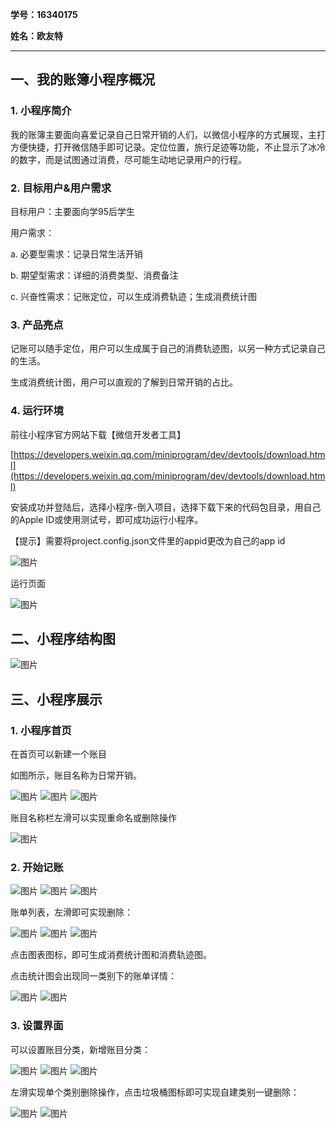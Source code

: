 **学号：16340175**

**姓名：欧友特**

---

## 一、我的账簿小程序概况
### 1. 小程序简介

我的账簿主要面向喜爱记录自己日常开销的人们，以微信小程序的方式展现，主打方便快捷，打开微信随手即可记录。定位位置，旅行足迹等功能，不止显示了冰冷的数字，而是试图通过消费，尽可能生动地记录用户的行程。


### 2. 目标用户&用户需求

目标用户：主要面向学95后学生

用户需求：

a. 必要型需求：记录日常生活开销

b. 期望型需求：详细的消费类型、消费备注

c. 兴奋性需求：记账定位，可以生成消费轨迹；生成消费统计图


### 3. 产品亮点

记账可以随手定位，用户可以生成属于自己的消费轨迹图，以另一种方式记录自己的生活。

生成消费统计图，用户可以直观的了解到日常开销的占比。


### 4. 运行环境

前往小程序官方网站下载【微信开发者工具】

[https://developers.weixin.qq.com/miniprogram/dev/devtools/download.html](https://developers.weixin.qq.com/miniprogram/dev/devtools/download.html)

安装成功并登陆后，选择小程序-倒入项目，选择下载下来的代码包目录，用自己的Apple ID或使用测试号，即可成功运行小程序。

【提示】需要将project.config.json文件里的appid更改为自己的app id

![图片](https://uploader.shimo.im/f/OvnQZnI5zjs2ip4j.png!thumbnail)


运行页面

![图片](https://uploader.shimo.im/f/Bcf9Ciyl9vU1dIXH.png)


## 二、小程序结构图
![图片](https://uploader.shimo.im/f/3SbdR6hdDhkQoZUm.png)


## 三、小程序展示
### 1. 小程序首页

在首页可以新建一个账目

如图所示，账目名称为日常开销。

![图片](https://uploader.shimo.im/f/j7gYBaIBLywGG5OH.png!thumbnail)  ![图片](https://uploader.shimo.im/f/4ElMuCyeMmUYp2sm.png!thumbnail)  ![图片](https://uploader.shimo.im/f/3WZUsLKmA1Qb5ih9.png!thumbnail)

账目名称栏左滑可以实现重命名或删除操作

![图片](https://uploader.shimo.im/f/ouG052D4ICYmGn8z.png!thumbnail)


### 2. 开始记账

![图片](https://uploader.shimo.im/f/LOskAZmfUmsd1dSE.png!thumbnail)  ![图片](https://uploader.shimo.im/f/IIjP6SfQjNoyTmCT.png!thumbnail)  ![图片](https://uploader.shimo.im/f/rYCenfEV9gMEMESU.png!thumbnail)

账单列表，左滑即可实现删除：

![图片](https://uploader.shimo.im/f/fBtSI7wkWsM2J6XN.png!thumbnail)  ![图片](https://uploader.shimo.im/f/ovHiOuvmEU804ET2.png!thumbnail)  ![图片](https://uploader.shimo.im/f/m6uhnavLtS4ixBoz.png!thumbnail)

点击图表图标，即可生成消费统计图和消费轨迹图。

点击统计图会出现同一类别下的账单详情：

![图片](https://uploader.shimo.im/f/Yax8fq0zRGQUjab5.PNG!thumbnail)  ![图片](https://uploader.shimo.im/f/LpMGSq4wjzgUpI83.PNG!thumbnail)


### 3. 设置界面

可以设置账目分类，新增账目分类：

![图片](https://uploader.shimo.im/f/GDvZ8AuiDGcAz0lU.png!thumbnail)  ![图片](https://uploader.shimo.im/f/oqpSd3PElMYouann.png!thumbnail)  ![图片](https://uploader.shimo.im/f/j65y8trJ540MdD4k.png!thumbnail)

左滑实现单个类别删除操作，点击垃圾桶图标即可实现自建类别一键删除：

![图片](https://uploader.shimo.im/f/jWdHNQB3slUUgRAG.png!thumbnail)  ![图片](https://uploader.shimo.im/f/f8gRZdE9CGEnpopr.png!thumbnail)

